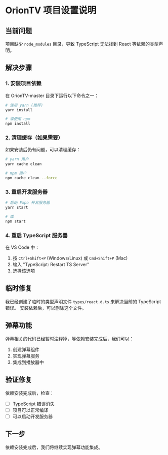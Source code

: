 # OrionTV 项目设置说明

## 当前问题
项目缺少 `node_modules` 目录，导致 TypeScript 无法找到 React 等依赖的类型声明。

## 解决步骤

### 1. 安装项目依赖
在 OrionTV-master 目录下运行以下命令之一：

```bash
# 使用 yarn (推荐)
yarn install

# 或使用 npm
npm install
```

### 2. 清理缓存（如果需要）
如果安装后仍有问题，可以清理缓存：

```bash
# yarn 用户
yarn cache clean

# npm 用户  
npm cache clean --force
```

### 3. 重启开发服务器
```bash
# 启动 Expo 开发服务器
yarn start

# 或
npm start
```

### 4. 重启 TypeScript 服务器
在 VS Code 中：
1. 按 `Ctrl+Shift+P` (Windows/Linux) 或 `Cmd+Shift+P` (Mac)
2. 输入 "TypeScript: Restart TS Server"
3. 选择该选项

## 临时修复
我已经创建了临时的类型声明文件 `types/react.d.ts` 来解决当前的 TypeScript 错误。
安装依赖后，可以删除这个文件。

## 弹幕功能
弹幕相关的代码已经暂时注释掉，等依赖安装完成后，我们可以：
1. 创建弹幕组件
2. 实现弹幕服务
3. 集成到播放器中

## 验证修复
依赖安装完成后，检查：
- [ ] TypeScript 错误消失
- [ ] 项目可以正常编译
- [ ] 可以启动开发服务器

## 下一步
依赖安装完成后，我们将继续实现弹幕功能集成。